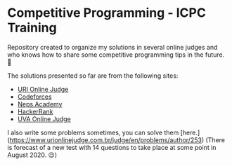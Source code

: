 # Competitive Programming - ICPC Training
Repository created to organize my solutions in several online judges and who knows how to share some competitive programming tips in the future. 🙂

The solutions presented so far are from the following sites:
- [URI Online Judge](https://www.urionlinejudge.com.br/)
- [Codeforces](https://codeforces.com/)
- [Neps Academy](https://neps.academy/)
- [HackerRank](https://www.hackerrank.com/)
- [UVA Online Judge](https://onlinejudge.org/)

I also write some problems sometimes, you can solve them [here.] (https://www.urionlinejudge.com.br/judge/en/problems/author/253) (There is forecast of a new test with 14 questions to take place at some point in August 2020. 😉)